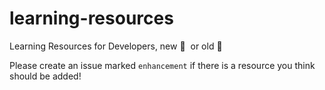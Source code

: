 # learning-resources
Learning Resources for Developers, new 👶&nbsp; or old 👴

Please create an issue marked `enhancement` if there is a resource you think should be added!
